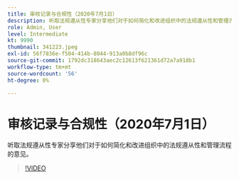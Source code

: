 ```yaml
---
title: 审核记录与合规性（2020年7月1日）
description: 听取法规遵从性专家分享他们对于如何简化和改进组织中的法规遵从性和管理流程的意见。
role: Admin, User
level: Intermediate
kt: 9990
thumbnail: 341223.jpeg
exl-id: 56f7836e-f504-414b-8044-913a0b8df96c
source-git-commit: 1792dc318643aec2c12613f621361d72a7a918b1
workflow-type: tm+mt
source-wordcount: '56'
ht-degree: 0%

---
```


# 审核记录与合规性（2020年7月1日）

听取法规遵从性专家分享他们对于如何简化和改进组织中的法规遵从性和管理流程的意见。

>[!VIDEO](https://video.tv.adobe.com/v/341223/?quality=12&learn=on)
